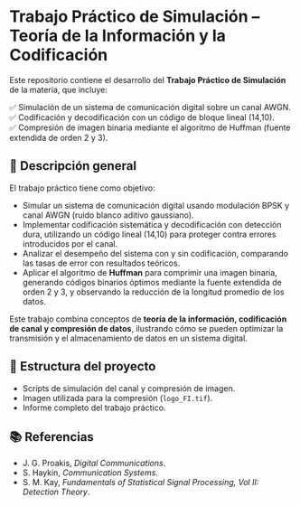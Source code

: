 # Trabajo Práctico de Simulación – Teoría de la Información y la Codificación 

Este repositorio contiene el desarrollo del **Trabajo Práctico de Simulación** de la materia, que incluye:

✅ Simulación de un sistema de comunicación digital sobre un canal AWGN.  
✅ Codificación y decodificación con un código de bloque lineal (14,10).  
✅ Compresión de imagen binaria mediante el algoritmo de Huffman (fuente extendida de orden 2 y 3).

## 📌 Descripción general
El trabajo práctico tiene como objetivo:
- Simular un sistema de comunicación digital usando modulación BPSK y canal AWGN (ruido blanco aditivo gaussiano).
- Implementar codificación sistemática y decodificación con detección dura, utilizando un código lineal (14,10) para proteger contra errores introducidos por el canal.
- Analizar el desempeño del sistema con y sin codificación, comparando las tasas de error con resultados teóricos.
- Aplicar el algoritmo de **Huffman** para comprimir una imagen binaria, generando códigos binarios óptimos mediante la fuente extendida de orden 2 y 3, y observando la reducción de la longitud promedio de los datos.

Este trabajo combina conceptos de **teoría de la información, codificación de canal y compresión de datos**, ilustrando cómo se pueden optimizar la transmisión y el almacenamiento de datos en un sistema digital.

## 📂 Estructura del proyecto
- Scripts de simulación del canal y compresión de imagen.
- Imagen utilizada para la compresión (`logo_FI.tif`).
- Informe completo del trabajo práctico.

## 📚 Referencias
- J. G. Proakis, *Digital Communications*.
- S. Haykin, *Communication Systems*.
- S. M. Kay, *Fundamentals of Statistical Signal Processing, Vol II: Detection Theory*.
